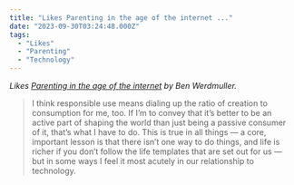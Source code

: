 ```yaml
---
title: "Likes Parenting in the age of the internet ..."
date: "2023-09-30T03:24:48.000Z"
tags:
  - "Likes" 
  - "Parenting"
  - "Technology"
---
```


_Likes [Parenting in the age of the internet](https://werd.io/2023/parenting-in-the-age-of-the-internet) by Ben Werdmuller._

> I think responsible use means dialing up the ratio of creation to consumption for me, too. If I’m to convey that it’s better to be an active part of shaping the world than just being a passive consumer of it, that’s what I have to do. This is true in all things — a core, important lesson is that there isn’t one way to do things, and life is richer if you don’t follow the life templates that are set out for us — but in some ways I feel it most acutely in our relationship to technology.
